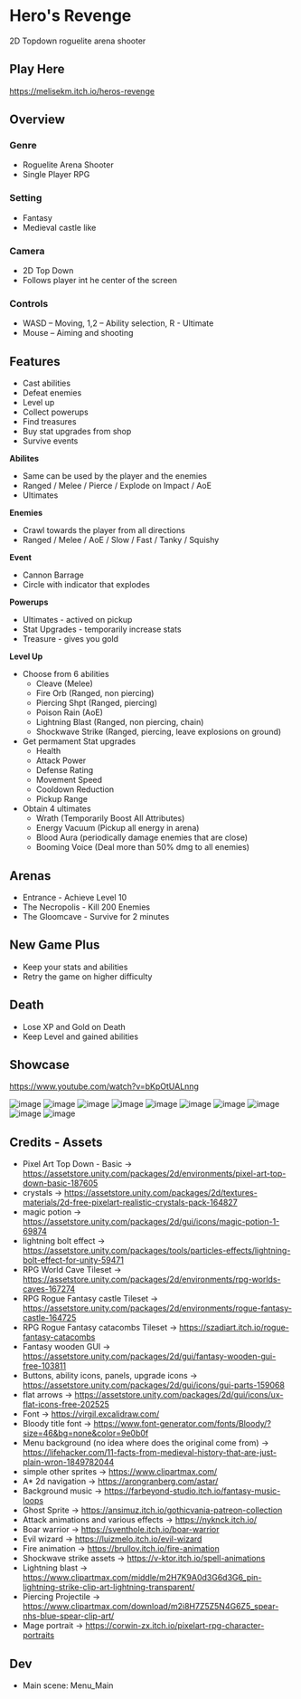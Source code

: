 # Hero's Revenge
2D Topdown roguelite arena shooter

## Play Here

 https://melisekm.itch.io/heros-revenge

## Overview
### Genre
- Roguelite Arena Shooter
- Single Player RPG
### Setting
- Fantasy
- Medieval castle like
### Camera
- 2D Top Down
- Follows player int he center of the screen

### Controls
- WASD – Moving, 1,2 – Ability selection, R - Ultimate
- Mouse – Aiming and shooting

## Features
- Cast abilities
- Defeat enemies
- Level up
- Collect powerups
- Find treasures
- Buy stat upgrades from shop
- Survive events

**Abilites**
- Same can be used by the player and the enemies
- Ranged / Melee / Pierce / Explode on Impact / AoE
- Ultimates

**Enemies**
- Crawl towards the player from all directions
- Ranged / Melee / AoE / Slow / Fast / Tanky / Squishy

**Event**
- Cannon Barrage
- Circle with indicator that explodes

**Powerups**
- Ultimates - actived on pickup
- Stat Upgrades - temporarily increase stats
- Treasure - gives you gold

**Level Up**
- Choose from 6 abilities
  - Cleave (Melee)
  - Fire Orb (Ranged, non piercing)
  - Piercing Shpt (Ranged, piercing)
  - Poison Rain (AoE)
  - Lightning Blast (Ranged, non piercing, chain)
  - Shockwave Strike (Ranged, piercing, leave explosions on ground)
- Get permament Stat upgrades
  - Health
  - Attack Power
  - Defense Rating
  - Movement Speed
  - Cooldown Reduction
  - Pickup Range
- Obtain 4 ultimates
  - Wrath (Temporarily Boost All Attributes)
  - Energy Vacuum (Pickup all energy in arena)
  - Blood Aura (periodically damage enemies that are close)
  - Booming Voice (Deal more than 50% dmg to all enemies)
  
## Arenas
- Entrance - Achieve Level 10
- The Necropolis - Kill 200 Enemies
- The Gloomcave - Survive for 2 minutes

## New Game Plus
- Keep your stats and abilities
- Retry the game on higher difficulty

## Death
- Lose XP and Gold on Death
- Keep Level and gained abilities

## Showcase

https://www.youtube.com/watch?v=bKpOtUALnng

![image](https://user-images.githubusercontent.com/46221266/208278571-e1134b31-1233-4ff2-96c8-66825ecb4310.png)
![image](https://user-images.githubusercontent.com/46221266/208278577-362019fc-f978-45ec-85eb-5620012cf688.png)
![image](https://user-images.githubusercontent.com/46221266/208278582-2f08b99b-11d4-49b9-8a68-906c9d123588.png)
![image](https://user-images.githubusercontent.com/46221266/208278600-cd4da615-bb61-4c5a-9804-3a08bac9837f.png)
![image](https://user-images.githubusercontent.com/46221266/208278614-fdb2c313-4530-4212-91f3-fbe8307cf8dc.png)
![image](https://user-images.githubusercontent.com/46221266/208278617-8a9c1f4c-79e8-4d94-99f1-b196b51e57bc.png)
![image](https://user-images.githubusercontent.com/46221266/208278650-6a55893a-de9f-44b4-9680-48e0d6cbaa05.png)
![image](https://user-images.githubusercontent.com/46221266/208278661-23555b24-ca95-4e55-95f2-67fc4a5ac46f.png)
![image](https://user-images.githubusercontent.com/46221266/208278674-823cb885-f88c-4d7a-b04f-f103543c6a8e.png)
![image](https://user-images.githubusercontent.com/46221266/208278670-46b21b4e-fc8e-46ee-8f0d-88d58e7a4ac8.png)

## Credits - Assets

- Pixel Art Top Down - Basic -> https://assetstore.unity.com/packages/2d/environments/pixel-art-top-down-basic-187605
- crystals -> https://assetstore.unity.com/packages/2d/textures-materials/2d-free-pixelart-realistic-crystals-pack-164827
- magic potion -> https://assetstore.unity.com/packages/2d/gui/icons/magic-potion-1-69874
- lightning bolt effect -> https://assetstore.unity.com/packages/tools/particles-effects/lightning-bolt-effect-for-unity-59471
- RPG World Cave Tileset -> https://assetstore.unity.com/packages/2d/environments/rpg-worlds-caves-167274
- RPG Rogue Fantasy castle Tileset -> https://assetstore.unity.com/packages/2d/environments/rogue-fantasy-castle-164725
- RPG Rogue Fantasy catacombs Tileset -> https://szadiart.itch.io/rogue-fantasy-catacombs
- Fantasy wooden GUI -> https://assetstore.unity.com/packages/2d/gui/fantasy-wooden-gui-free-103811
- Buttons, ability icons, panels, upgrade icons -> https://assetstore.unity.com/packages/2d/gui/icons/gui-parts-159068
- flat arrows -> https://assetstore.unity.com/packages/2d/gui/icons/ux-flat-icons-free-202525
- Font -> https://virgil.excalidraw.com/
- Bloody title font -> https://www.font-generator.com/fonts/Bloody/?size=46&bg=none&color=9e0b0f
- Menu background (no idea where does the original come from) -> https://lifehacker.com/11-facts-from-medieval-history-that-are-just-plain-wron-1849782044
- simple other sprites -> https://www.clipartmax.com/
- A* 2d navigation -> https://arongranberg.com/astar/
- Background music -> https://farbeyond-studio.itch.io/fantasy-music-loops
- Ghost Sprite -> https://ansimuz.itch.io/gothicvania-patreon-collection
- Attack animations and various effects -> https://nyknck.itch.io/ 
- Boar warrior -> https://sventhole.itch.io/boar-warrior
- Evil wizard -> https://luizmelo.itch.io/evil-wizard
- Fire animation -> https://brullov.itch.io/fire-animation
- Shockwave strike assets -> https://v-ktor.itch.io/spell-animations
- Lightning blast -> https://www.clipartmax.com/middle/m2H7K9A0d3G6d3G6_pin-lightning-strike-clip-art-lightning-transparent/
- Piercing Projectile -> https://www.clipartmax.com/download/m2i8H7Z5Z5N4G6Z5_spear-nhs-blue-spear-clip-art/
- Mage portrait -> https://corwin-zx.itch.io/pixelart-rpg-character-portraits

## Dev

- Main scene: Menu_Main
